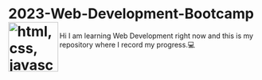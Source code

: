 # 2023-Web-Development-Bootcamp <img align="left" alt="html, css, javascript" width="100" src="https://www.freepnglogos.com/uploads/html5-logo-png/html5-logo-devextreme-multi-purpose-controls-html-javascript-3.png">
Hi I am learning Web Development right now and this is my repository where I record my progress.💻
